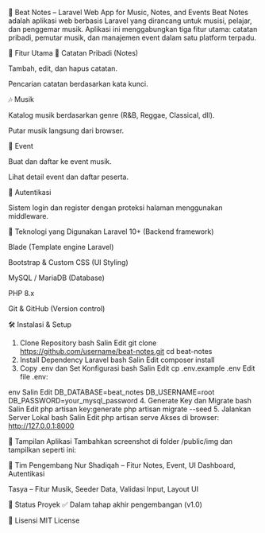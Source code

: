 🎵 Beat Notes – Laravel Web App for Music, Notes, and Events
Beat Notes adalah aplikasi web berbasis Laravel yang dirancang untuk musisi, pelajar, dan penggemar musik. Aplikasi ini menggabungkan tiga fitur utama: catatan pribadi, pemutar musik, dan manajemen event dalam satu platform terpadu.

📌 Fitur Utama
📝 Catatan Pribadi (Notes)

Tambah, edit, dan hapus catatan.

Pencarian catatan berdasarkan kata kunci.

🎶 Musik

Katalog musik berdasarkan genre (R&B, Reggae, Classical, dll).

Putar musik langsung dari browser.

📅 Event

Buat dan daftar ke event musik.

Lihat detail event dan daftar peserta.

🔐 Autentikasi

Sistem login dan register dengan proteksi halaman menggunakan middleware.

🧱 Teknologi yang Digunakan
Laravel 10+ (Backend framework)

Blade (Template engine Laravel)

Bootstrap & Custom CSS (UI Styling)

MySQL / MariaDB (Database)

PHP 8.x

Git & GitHub (Version control)

🛠️ Instalasi & Setup
1. Clone Repository
bash
Salin
Edit
git clone https://github.com/username/beat-notes.git
cd beat-notes
2. Install Dependency Laravel
bash
Salin
Edit
composer install
3. Copy .env dan Set Konfigurasi
bash
Salin
Edit
cp .env.example .env
Edit file .env:

env
Salin
Edit
DB_DATABASE=beat_notes
DB_USERNAME=root
DB_PASSWORD=your_mysql_password
4. Generate Key dan Migrate
bash
Salin
Edit
php artisan key:generate
php artisan migrate --seed
5. Jalankan Server Lokal
bash
Salin
Edit
php artisan serve
Akses di browser: http://127.0.0.1:8000

📸 Tampilan Aplikasi
Tambahkan screenshot di folder /public/img dan tampilkan seperti ini:


👥 Tim Pengembang
Nur Shadiqah – Fitur Notes, Event, UI Dashboard, Autentikasi

Tasya – Fitur Musik, Seeder Data, Validasi Input, Layout UI

🧪 Status Proyek
✅ Dalam tahap akhir pengembangan (v1.0)

📄 Lisensi
MIT License
